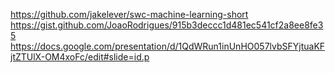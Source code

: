 https://github.com/jakelever/swc-machine-learning-short 
https://gist.github.com/JoaoRodrigues/915b3deccc1d481ec541cf2a8ee8fe35 
https://docs.google.com/presentation/d/1QdWRun1inUnHO057lvbSFYjtuaKFjtZTUlX-OM4xoFc/edit#slide=id.p
